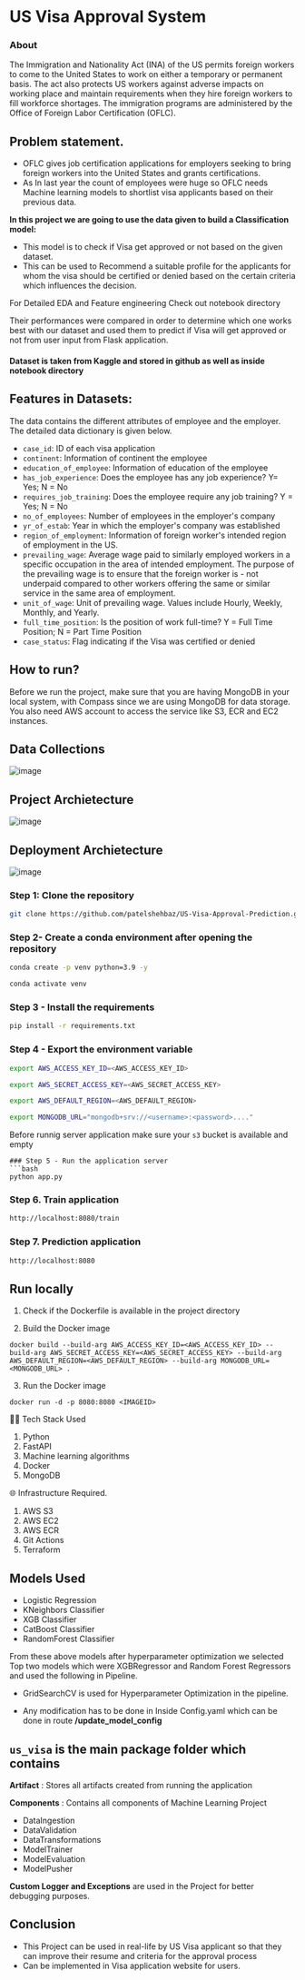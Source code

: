 # US Visa Approval System

### About

The Immigration and Nationality Act (INA) of the US permits foreign workers to come to the United States to work on either a temporary or permanent basis.
The act also protects US workers against adverse impacts on working place and maintain requirements when they hire foreign workers to fill workforce shortages. The immigration programs are administered by the Office of Foreign Labor Certification (OFLC).

## Problem statement.

- OFLC gives job certification applications for employers seeking to bring foreign workers into the United States and grants certifications.
- As In last year the count of employees were huge so OFLC needs Machine learning models to shortlist visa applicants based on their previous data.

**In this project we are going to use the data given to build a Classification model:**

- This model is to check if Visa get approved or not based on the given dataset.
- This can be used to Recommend a suitable profile for the applicants for whom the visa should be certified or denied based on the certain criteria which influences the decision.

For Detailed EDA and Feature engineering Check out notebook directory

Their performances were compared in order to determine which one works best with our dataset and used them to predict if Visa will get approved or not from user input from Flask application.

#### Dataset is taken from Kaggle and stored in github as well as inside notebook directory

## Features in Datasets:

The data contains the different attributes of employee and the employer. The detailed data dictionary is given below.

- `case_id`: ID of each visa application
- `continent`: Information of continent the employee
- `education_of_employee`: Information of education of the employee
- `has_job_experience`: Does the employee has any job experience? Y= Yes; N = No
- `requires_job_training`: Does the employee require any job training? Y = Yes; N = No
- `no_of_employees`: Number of employees in the employer's company
- `yr_of_estab`: Year in which the employer's company was established
- `region_of_employment`: Information of foreign worker's intended region of employment in the US.
- `prevailing_wage`: Average wage paid to similarly employed workers in a specific occupation in the area of intended employment. The purpose of the prevailing wage is to ensure that the foreign worker is - not underpaid compared to other workers offering the same or similar service in the same area of employment.
- `unit_of_wage`: Unit of prevailing wage. Values include Hourly, Weekly, Monthly, and Yearly.
- `full_time_position`: Is the position of work full-time? Y = Full Time Position; N = Part Time Position
- `case_status`: Flag indicating if the Visa was certified or denied

## How to run?

Before we run the project, make sure that you are having MongoDB in your local system, with Compass since we are using MongoDB for data storage. You also need AWS account to access the service like S3, ECR and EC2 instances.

## Data Collections

![image](https://user-images.githubusercontent.com/57321948/193536736-5ccff349-d1fb-486e-b920-02ad7974d089.png)

## Project Archietecture

![image](https://user-images.githubusercontent.com/57321948/193536768-ae704adc-32d9-4c6c-b234-79c152f756c5.png)

## Deployment Archietecture

![image](https://user-images.githubusercontent.com/57321948/193536973-4530fe7d-5509-4609-bfd2-cd702fc82423.png)

### Step 1: Clone the repository

```bash
git clone https://github.com/patelshehbaz/US-Visa-Approval-Prediction.git
```

### Step 2- Create a conda environment after opening the repository

```bash
conda create -p venv python=3.9 -y
```

```bash
conda activate venv
```

### Step 3 - Install the requirements

```bash
pip install -r requirements.txt
```

### Step 4 - Export the environment variable

```bash
export AWS_ACCESS_KEY_ID=<AWS_ACCESS_KEY_ID>

export AWS_SECRET_ACCESS_KEY=<AWS_SECRET_ACCESS_KEY>

export AWS_DEFAULT_REGION=<AWS_DEFAULT_REGION>

export MONGODB_URL="mongodb+srv://<username>:<password>...."

```

Before runnig server application make sure your `s3` bucket is available and empty

````
### Step 5 - Run the application server
```bash
python app.py
````

### Step 6. Train application

```bash
http://localhost:8080/train
```

### Step 7. Prediction application

```bash
http://localhost:8080
```

## Run locally

1. Check if the Dockerfile is available in the project directory

2. Build the Docker image

```
docker build --build-arg AWS_ACCESS_KEY_ID=<AWS_ACCESS_KEY_ID> --build-arg AWS_SECRET_ACCESS_KEY=<AWS_SECRET_ACCESS_KEY> --build-arg AWS_DEFAULT_REGION=<AWS_DEFAULT_REGION> --build-arg MONGODB_URL=<MONGODB_URL> .

```

3. Run the Docker image

```
docker run -d -p 8080:8080 <IMAGEID>
```

👨‍💻 Tech Stack Used

1. Python
2. FastAPI
3. Machine learning algorithms
4. Docker
5. MongoDB

🌐 Infrastructure Required.

1. AWS S3
2. AWS EC2
3. AWS ECR
4. Git Actions
5. Terraform

## Models Used

- Logistic Regression
- KNeighbors Classifier
- XGB Classifier
- CatBoost Classifier
- RandomForest Classifier

From these above models after hyperparameter optimization we selected Top two models which were XGBRegressor and Random Forest Regressors and used the following in Pipeline.

- GridSearchCV is used for Hyperparameter Optimization in the pipeline.

- Any modification has to be done in Inside Config.yaml which can be done in route **/update_model_config**

## `us_visa` is the main package folder which contains

**Artifact** : Stores all artifacts created from running the application

**Components** : Contains all components of Machine Learning Project

- DataIngestion
- DataValidation
- DataTransformations
- ModelTrainer
- ModelEvaluation
- ModelPusher

**Custom Logger and Exceptions** are used in the Project for better debugging purposes.

## Conclusion

- This Project can be used in real-life by US Visa applicant so that they can improve their resume and criteria for the approval process
- Can be implemented in Visa application website for users.
